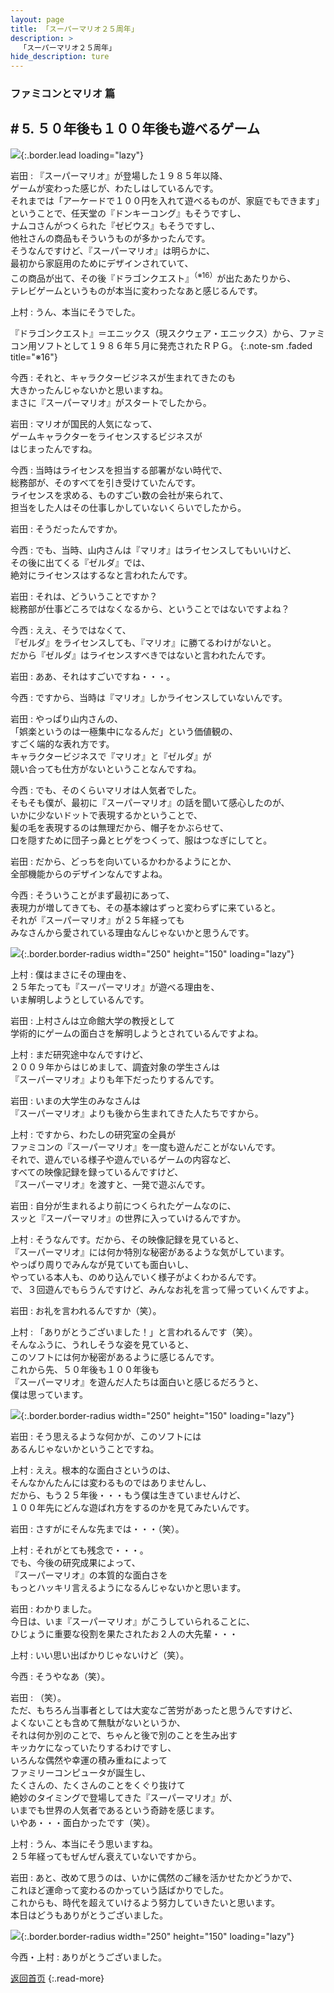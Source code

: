 ```yaml
---
layout: page
title: 「スーパーマリオ２５周年」
description: >
  「スーパーマリオ２５周年」
hide_description: ture
---
```


### ファミコンとマリオ 篇

## # 5. ５０年後も１００年後も遊べるゲーム

![](/interviews/jp/etc/mario25th/vol1/img/mainvisual5.jpg){:.border.lead loading="lazy"}

岩田
: 『スーパーマリオ』が登場した１９８５年以降、<br>ゲームが変わった感じが、わたしはしているんです。<br>それまでは「アーケードで１００円を入れて遊べるものが、家庭でもできます」<br>ということで、任天堂の『ドンキーコング』もそうですし、<br>ナムコさんがつくられた『ゼビウス』もそうですし、<br>他社さんの商品もそういうものが多かったんです。<br>そうなんですけど、『スーパーマリオ』は明らかに、<br>最初から家庭用のためにデザインされていて、<br>この商品が出て、その後『ドラゴンクエスト』<sup>（※16）</sup>が出たあたりから、<br>テレビゲームというものが本当に変わったなあと感じるんです。

上村
: うん、本当にそうでした。

『ドラゴンクエスト』＝エニックス（現スクウェア・エニックス）から、ファミコン用ソフトとして１９８６年５月に発売されたＲＰＧ。
{:.note-sm .faded title="※16"}

今西
: それと、キャラクタービジネスが生まれてきたのも<br>大きかったんじゃないかと思いますね。<br>まさに『スーパーマリオ』がスタートでしたから。

岩田
: マリオが国民的人気になって、<br>ゲームキャラクターをライセンスするビジネスが<br>はじまったんですね。

今西
: 当時はライセンスを担当する部署がない時代で、<br>総務部が、そのすべてを引き受けていたんです。<br>ライセンスを求める、ものすごい数の会社が来られて、<br>担当をした人はその仕事しかしていないくらいでしたから。

岩田
: そうだったんですか。

今西
: でも、当時、山内さんは『マリオ』はライセンスしてもいいけど、<br>その後に出てくる『ゼルダ』では、<br>絶対にライセンスはするなと言われたんです。

岩田
: それは、どういうことですか？<br>総務部が仕事どころではなくなるから、ということではないですよね？

今西
: ええ、そうではなくて、<br>『ゼルダ』をライセンスしても、『マリオ』に勝てるわけがないと。<br>だから『ゼルダ』はライセンスすべきではないと言われたんです。

岩田
: ああ、それはすごいですね・・・。

今西
: ですから、当時は『マリオ』しかライセンスしていないんです。

岩田
: やっぱり山内さんの、<br>「娯楽というのは一極集中になるんだ」という価値観の、<br>すごく端的な表れ方です。<br>キャラクタービジネスで『マリオ』と『ゼルダ』が<br>競い合っても仕方がないということなんですね。

今西
: でも、そのくらいマリオは人気者でした。<br>そもそも僕が、最初に『スーパーマリオ』の話を聞いて感心したのが、<br>いかに少ないドットで表現するかということで、<br>髪の毛を表現するのは無理だから、帽子をかぶらせて、<br>口を隠すために団子っ鼻とヒゲをつくって、服はつなぎにしてと。

岩田
: だから、どっちを向いているかわかるようにとか、<br>全部機能からのデザインなんですよね。

今西
: そういうことがまず最初にあって、<br>表現力が増してきても、その基本線はずっと変わらずに来ていると。<br>それが『スーパーマリオ』が２５年経っても<br>みなさんから愛されている理由なんじゃないかと思うんです。

![](/interviews/jp/etc/mario25th/vol1/img/photo13.jpg){:.border.border-radius width="250" height="150" loading="lazy"}

上村
: 僕はまさにその理由を、<br>２５年たっても『スーパーマリオ』が遊べる理由を、<br>いま解明しようとしているんです。

岩田
: 上村さんは立命館大学の教授として<br>学術的にゲームの面白さを解明しようとされているんですよね。

上村
: まだ研究途中なんですけど、<br>２００９年からはじめまして、調査対象の学生さんは<br>『スーパーマリオ』よりも年下だったりするんです。

岩田
: いまの大学生のみなさんは<br>『スーパーマリオ』よりも後から生まれてきた人たちですから。

上村
: ですから、わたしの研究室の全員が<br>ファミコンの『スーパーマリオ』を一度も遊んだことがないんです。<br>それで、遊んでいる様子や遊んでいるゲームの内容など、<br>すべての映像記録を録っているんですけど、<br>『スーパーマリオ』を渡すと、一発で遊ぶんです。

岩田
: 自分が生まれるより前につくられたゲームなのに、<br>スッと『スーパーマリオ』の世界に入っていけるんですか。

上村
: そうなんです。だから、その映像記録を見ていると、<br>『スーパーマリオ』には何か特別な秘密があるような気がしています。<br>やっぱり周りでみんなが見ていても面白いし、<br>やっている本人も、のめり込んでいく様子がよくわかるんです。<br>で、３回遊んでもらうんですけど、みんなお礼を言って帰っていくんですよ。

岩田
: お礼を言われるんですか（笑）。

上村
: 「ありがとうございました！」と言われるんです（笑）。<br>そんなふうに、うれしそうな姿を見ていると、<br>このソフトには何か秘密があるように感じるんです。<br>これから先、５０年後も１００年後も<br>『スーパーマリオ』を遊んだ人たちは面白いと感じるだろうと、<br>僕は思っています。

![](/interviews/jp/etc/mario25th/vol1/img/photo14.jpg){:.border.border-radius width="250" height="150" loading="lazy"}

岩田
: そう思えるような何かが、このソフトには<br>あるんじゃないかということですね。

上村
: ええ。根本的な面白さというのは、<br>そんなかんたんには変わるものではありませんし、<br>だから、もう２５年後・・・もう僕は生きていませんけど、<br>１００年先にどんな遊ばれ方をするのかを見てみたいんです。

岩田
: さすがにそんな先までは・・・（笑）。

上村
: それがとても残念で・・・。<br>でも、今後の研究成果によって、<br>『スーパーマリオ』の本質的な面白さを<br>もっとハッキリ言えるようになるんじゃないかと思います。

岩田
: わかりました。<br>今日は、いま『スーパーマリオ』がこうしていられることに、<br>ひじょうに重要な役割を果たされたお２人の大先輩・・・

上村
: いい思い出ばかりじゃないけど（笑）。

今西
: そうやなあ（笑）。

岩田
: （笑）。<br>ただ、もちろん当事者としては大変なご苦労があったと思うんですけど、<br>よくないことも含めて無駄がないというか、<br>それは何か別のことで、ちゃんと後で別のことを生み出す<br>キッカケになっていたりするわけですし、<br>いろんな偶然や幸運の積み重ねによって<br>ファミリーコンピュータが誕生し、<br>たくさんの、たくさんのことをくぐり抜けて<br>絶妙のタイミングで登場してきた『スーパーマリオ』が、<br>いまでも世界の人気者であるという奇跡を感じます。<br>いやあ・・・面白かったです（笑）。

上村
: うん、本当にそう思いますね。<br>２５年経ってもぜんぜん衰えていないですから。

岩田
: あと、改めて思うのは、いかに偶然のご縁を活かせたかどうかで、<br>これほど運命って変わるのかっていう話ばかりでした。<br>これからも、時代を超えていけるよう努力していきたいと思います。<br>本日はどうもありがとうございました。

![](/interviews/jp/etc/mario25th/vol1/img/photo15.jpg){:.border.border-radius width="250" height="150" loading="lazy"}

今西・上村
: ありがとうございました。

[返回首页](../../../../../)
{:.read-more}

